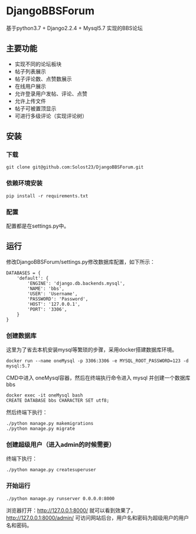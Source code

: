 # DjangoBBSForum
基于python3.7 + Django2.2.4 + Mysql5.7 实现的BBS论坛
## 主要功能
- 实现不同的论坛板块
- 帖子列表展示
- 帖子评论数、点赞数展示
- 在线用户展示
- 允许登录用户发帖、评论、点赞
- 允许上传文件
- 帖子可被置顶显示
- 可进行多级评论（实现评论树）
## 安装
### 下载
    git clone git@github.com:Solost23/DjangoBBSForum.git
### 依赖环境安装
    pip install -r requirements.txt
### 配置
配置都是在settings.py中。
## 运行
修改DjangoBBSForum/settings.py修改数据库配置，如下所示：

    DATABASES = {
        'default': {
            'ENGINE': 'django.db.backends.mysql',
            'NAME': 'bbs',
            'USER': 'Username',
            'PASSWORD': 'Password',
            'HOST': '127.0.0.1',
            'PORT': '3306',
        }
    }

### 创建数据库
这里为了省去本机安装mysql等繁琐的步骤，采用docker搭建数据库环境。

    docker run --name oneMysql -p 3306:3306 -e MYSQL_ROOT_PASSWORD=123 -d mysql:5.7

CMD中进入 oneMysql容器，然后在终端执行命令进入 mysql 并创建一个数据库bbs
    
    docker exec -it oneMysql bash
    CREATE DATABASE bbs CHARACTER SET utf8;
    
然后终端下执行：

    ./python manage.py makemigrations
    ./python manage.py migrate
    
### 创建超级用户（进入admin的时候需要）
终端下执行：

    ./python manage.py createsuperuser
    
### 开始运行
    ./python manage.py runserver 0.0.0.0:8000
    
浏览器打开：http://127.0.0.1:8000/ 就可以看到效果了，http://127.0.0.1:8000/admin/ 可访问网站后台，用户名和密码为超级用户的用户名和密码。


